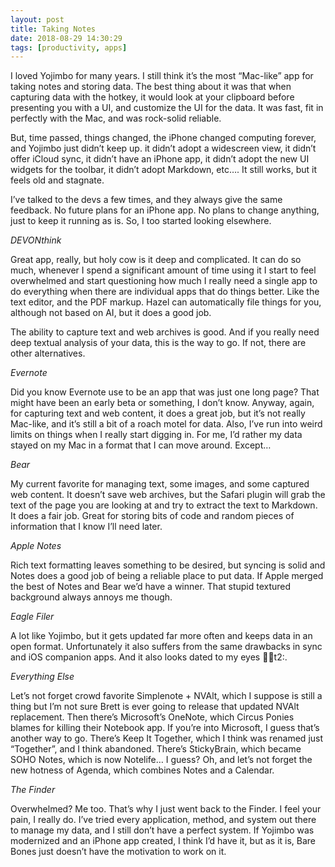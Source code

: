 ```yaml
---
layout: post
title: Taking Notes
date: 2018-08-29 14:30:29
tags: [productivity, apps]
---
```


I loved Yojimbo for many years. I still think it’s the most “Mac-like” app for taking notes and storing data. The best thing about it was that when capturing data with the hotkey, it would look at your clipboard before presenting you with a UI, and customize the UI for the data. It was fast, fit in perfectly with the Mac, and was rock-solid reliable.

But, time passed, things changed, the iPhone changed computing forever, and Yojimbo just didn’t keep up. it didn’t adopt a widescreen view, it didn’t offer iCloud sync, it didn’t have an iPhone app, it didn’t adopt the new UI widgets for the toolbar, it didn’t adopt Markdown, etc…. It still works, but it feels old and stagnate.

I’ve talked to the devs a few times, and they always give the same feedback. No future plans for an iPhone app. No plans to change anything, just to keep it running as is. So, I too started looking elsewhere.

*DEVONthink*

Great app, really, but holy cow is it deep and complicated. It can do so much, whenever I spend a significant amount of time using it I start to feel overwhelmed and start questioning how much I really need a single app to do everything when there are individual apps that do things better. Like the text editor, and the PDF markup. Hazel can automatically file things for you, although not based on AI, but it does a good job.

The ability to capture text and web archives is good. And if you really need deep textual analysis of your data, this is the way to go. If not, there are other alternatives.

*Evernote*

Did you know Evernote use to be an app that was just one long page? That might have been an early beta or something, I don’t know. Anyway, again, for capturing text and web content, it does a great job, but it’s not really Mac-like, and it’s still a bit of a roach motel for data. Also, I’ve run into weird limits on things when I really start digging in. For me, I’d rather my data stayed on my Mac in a format that I can move around. Except…

*Bear*

My current favorite for managing text, some images, and some captured web content. It doesn’t save web archives, but the Safari plugin will grab the text of the page you are looking at and try to extract the text to Markdown. It does a fair job. Great for storing bits of code and random pieces of information that I know I’ll need later.

*Apple Notes*

Rich text formatting leaves something to be desired, but syncing is solid and Notes does a good job of being a reliable place to put data. If Apple merged the best of Notes and Bear we’d have a winner. That stupid textured background always annoys me though.

*Eagle Filer*

A lot like Yojimbo, but it gets updated far more often and keeps data in an open format. Unfortunately it also suffers from the same drawbacks in sync and iOS companion apps. And it also looks dated to my eyes :man_shrugging:t2:.

*Everything Else*

Let’s not forget crowd favorite Simplenote + NVAlt, which I suppose is still a thing but I’m not sure Brett is ever going to release that updated NVAlt replacement. Then there’s Microsoft’s OneNote, which Circus Ponies blames for killing their Notebook app. If you’re into Microsoft, I guess that’s another way to go. There’s Keep It Together, which I think was renamed just “Together”, and I think abandoned. There’s StickyBrain, which became SOHO Notes, which is now Notelife… I guess? Oh, and let’s not forget the new hotness of Agenda, which combines Notes and a Calendar.

*The Finder*

Overwhelmed? Me too. That’s why I just went back to the Finder. I feel your pain, I really do. I’ve tried every application, method, and system out there to manage my data, and I still don’t have a perfect system. If Yojimbo was modernized and an iPhone app created, I think I’d have it, but as it is, Bare Bones just doesn’t have the motivation to work on it.

